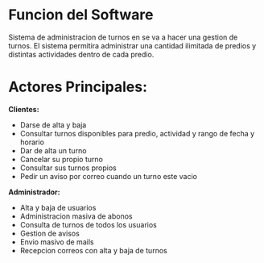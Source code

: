 # Funcion del Software
Sistema de administracion de turnos en se va a hacer una gestion de turnos.
El sistema permitira administrar una cantidad ilimitada de predios y distintas actividades dentro de cada predio.

# Actores Principales:
**Clientes:**
- Darse de alta y baja
- Consultar turnos disponibles para predio, actividad y rango de fecha y horario
- Dar de alta un turno
- Cancelar su propio turno
- Consultar sus turnos propios
- Pedir un aviso por correo cuando un turno este vacio

**Administrador:**
- Alta y baja de usuarios
- Administracion masiva de abonos
- Consulta de turnos de todos los usuarios
- Gestion de avisos
- Envio masivo de mails
- Recepcion correos con alta y baja de turnos